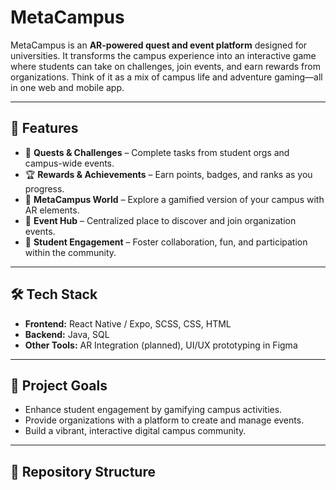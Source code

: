 # MetaCampus

MetaCampus is an **AR-powered quest and event platform** designed for universities. It transforms the campus experience into an interactive game where students can take on challenges, join events, and earn rewards from organizations. Think of it as a mix of campus life and adventure gaming—all in one web and mobile app.  

---

## 🚀 Features
- 🎯 **Quests & Challenges** – Complete tasks from student orgs and campus-wide events.  
- 🏆 **Rewards & Achievements** – Earn points, badges, and ranks as you progress.  
- 🏫 **MetaCampus World** – Explore a gamified version of your campus with AR elements.  
- 📅 **Event Hub** – Centralized place to discover and join organization events.  
- 👥 **Student Engagement** – Foster collaboration, fun, and participation within the community.  

---

## 🛠️ Tech Stack
- **Frontend:** React Native / Expo, SCSS, CSS, HTML  
- **Backend:** Java, SQL  
- **Other Tools:** AR Integration (planned), UI/UX prototyping in Figma  

---

## 📌 Project Goals
- Enhance student engagement by gamifying campus activities.  
- Provide organizations with a platform to create and manage events.  
- Build a vibrant, interactive digital campus community.  

---

## 📂 Repository Structure
